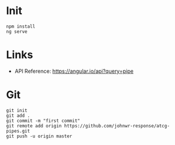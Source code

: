 # Init
```
npm install
ng serve
```
# Links
- API Reference: https://angular.io/api?query=pipe

# Git
```
git init 
git add .
git commit -m "first commit"
git remote add origin https://github.com/johnwr-response/atcg-pipes.git
git push -u origin master
```
